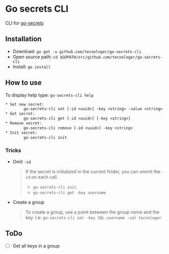 # Go secrets CLI

CLI for [go-secrets][1]

## Installation

- Download: `go get -u github.com/tecnologer/go-secrets-cli`
- Open source path: `cd $GOPATH/src/github.com/tecnologer/go-secrets-cli`
- Install: `go install`

## How to use

To display help type: `go-secrets-cli help`

```txt
* Set new secret:
        go-secrets-cli set [-id <uuid>] -key <string> -value <string>
* Get secret:
        go-secrets-cli get [-id <uuid>] [-key <string>]
* Remove secret:
        go-secrets-cli remove [-id <uuid>] -key <string>
* Init secret:
        go-secrets-cli init
```

### Tricks

- Omit `-id`
  > If the secret is initialized in the current folder, you can ommit the `-id` on each call.
  >
  > - `go-secrets-cli init`
  > - `go-secrets-cli get -key username`
- Create a group
  > To create a group, use a point between the group name and the key.
  > I.e: `go-secrets-cli set -key SQL.username -val tecnologer`

## ToDo

- [ ] Get all keys in a group

[1]: https://github.com/Tecnologer/go-secrets
